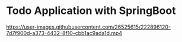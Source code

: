 # Todo Application with SpringBoot




https://user-images.githubusercontent.com/26525615/222896120-7d7f900d-a373-4432-8f10-cbb1ac9ada1d.mp4

